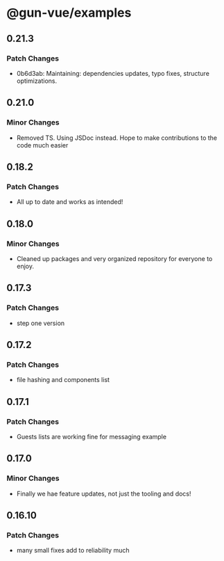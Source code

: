 # @gun-vue/examples

## 0.21.3

### Patch Changes

- 0b6d3ab: Maintaining: dependencies updates, typo fixes, structure optimizations.

## 0.21.0

### Minor Changes

- Removed TS. Using JSDoc instead. Hope to make contributions to the code much easier

## 0.18.2

### Patch Changes

- All up to date and works as intended!

## 0.18.0

### Minor Changes

- Cleaned up packages and very organized repository for everyone to enjoy.

## 0.17.3

### Patch Changes

- step one version

## 0.17.2

### Patch Changes

- file hashing and components list

## 0.17.1

### Patch Changes

- Guests lists are working fine for messaging example

## 0.17.0

### Minor Changes

- Finally we hae feature updates, not just the tooling and docs!

## 0.16.10

### Patch Changes

- many small fixes add to reliability much
